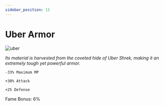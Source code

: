 ```yaml
---
sidebar_position: 11
---
```


# Uber Armor

![uber](https://vwiki.valorserver.com/api/item/picture/uber%20armor)

<i>Its material is harvested from the coveted hide of Uber Shrek, making it an extremely tough yet powerful armor.</i>

    -33% Maximum MP
    
    +30% Attack
    
    +25 Defense
    
Fame Bonus: 6%

